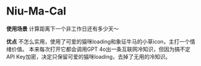 # Niu-Ma-Cal

**使用场景**
计算距离下一个非工作日还有多少天～

**优点**
不怎么实用，使用了可爱的猫咪loading和象征牛马的小草icon，主打一个情绪价值。
本来每次打开它都会调用GPT 4o出一条互联网冷知识，但因为搞不定API Key加密，决定只保留可爱的猫咪loading，去掉了无用的冷知识。
